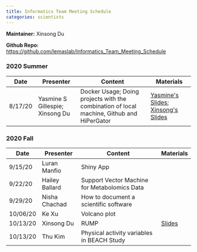 ```yaml
---
title: Informatics Team Meeting Schedule
categories: scientists
---
```


**Maintainer:** Xinsong Du

**Github Repo:** https://github.com/lemaslab/Informatics_Team_Meeting_Schedule

### 2020 Summer

| Date   | Presenter                       | Content                                                                                   | Materials |
| ------- | ------------------------------- | ----------------------------------------------------------------------------------------- | --------- |
| 8/17/20 | Yasmine S Gillespie; Xinsong Du | Docker Usage; Doing projects with the combination of local machine, Github and HiPerGator |[Yasmine's Slides](https://github.com/lemaslab/Informatics_Team_Meeting_Schedule/blob/master/presentation/Docker_Yasmine.pptx); [Xinsong's Slides](https://github.com/lemaslab/Informatics_Team_Meeting_Schedule/blob/master/presentation/Github_UFRC_Xinsong.pptx)           |

### 2020 Fall

| Date   | Presenter      | Content                                      | Materials |
| ------- | -------------- | -------------------------------------------- | --------- |
| 9/15/20 | Luran Manfio   | Shiny App                                    |           |
| 9/22/20 | Hailey Ballard | Support Vector Machine for Metabolomics Data |           |
| 9/29/20 | Nisha Chachad  | How to document a scientific software        |           |
| 10/06/20| Ke Xu          | Volcano plot                                 |           |
| 10/13/20| Xinsong Du     | RUMP                                         |[Slides](https://bit.ly/34Pue09)|
| 10/13/20| Thu Kim        | Physical activity variables in BEACH Study   |           |